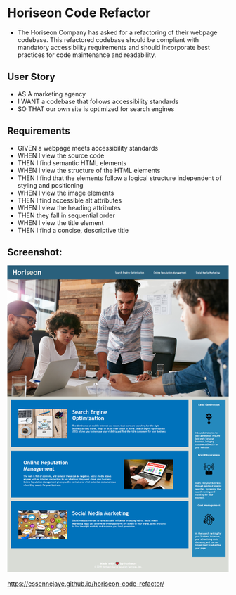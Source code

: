 # Horiseon Code Refactor

* The Horiseon Company has asked for a refactoring of their webpage codebase. This refactored codebase should be compliant with mandatory accessibility requirements and should incorporate best practices for code maintenance and readability. 

## User Story
* AS A marketing agency
* I WANT a codebase that follows accessibility standards
* SO THAT our own site is optimized for search engines

## Requirements
* GIVEN a webpage meets accessibility standards
* WHEN I view the source code
* THEN I find semantic HTML elements
* WHEN I view the structure of the HTML elements
* THEN I find that the elements follow a logical structure independent of styling and positioning
* WHEN I view the image elements
* THEN I find accessible alt attributes
* WHEN I view the heading attributes
* THEN they fall in sequential order
* WHEN I view the title element
* THEN I find a concise, descriptive title

## Screenshot: 
![](assets/images/horiseon_screen_capture.png)

https://essennejaye.github.io/horiseon-code-refactor/
